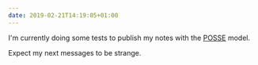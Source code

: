 ```yaml
---
date: 2019-02-21T14:19:05+01:00
---
```

I&#39;m currently doing some tests to publish my notes with the [POSSE](https://indieweb.org/POSSE) model.

Expect my next messages to be strange.